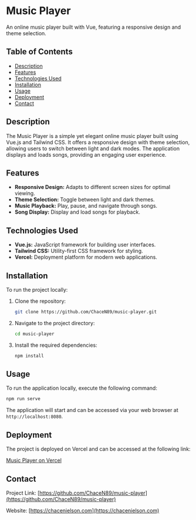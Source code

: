 # Music Player

An online music player built with Vue, featuring a responsive design and theme selection.

## Table of Contents
- [Description](#description)
- [Features](#features)
- [Technologies Used](#technologies-used)
- [Installation](#installation)
- [Usage](#usage)
- [Deployment](#deployment)
- [Contact](#contact)

## Description

The Music Player is a simple yet elegant online music player built using Vue.js and Tailwind CSS. It offers a responsive design with theme selection, allowing users to switch between light and dark modes. The application displays and loads songs, providing an engaging user experience.

## Features

- **Responsive Design:** Adapts to different screen sizes for optimal viewing.
- **Theme Selection:** Toggle between light and dark themes.
- **Music Playback:** Play, pause, and navigate through songs.
- **Song Display:** Display and load songs for playback.

## Technologies Used

- **Vue.js:** JavaScript framework for building user interfaces.
- **Tailwind CSS:** Utility-first CSS framework for styling.
- **Vercel:** Deployment platform for modern web applications.

## Installation

To run the project locally:

1. Clone the repository:
   ```sh
   git clone https://github.com/ChaceN89/music-player.git
   ```
2. Navigate to the project directory:
   ```sh
   cd music-player
   ```
3. Install the required dependencies:
   ```sh
   npm install
   ```

## Usage

To run the application locally, execute the following command:

```sh
npm run serve
```

The application will start and can be accessed via your web browser at `http://localhost:8080`.

## Deployment

The project is deployed on Vercel and can be accessed at the following link:

[Music Player on Vercel](https://music-player-chace-nielsons-projects.vercel.app/)

## Contact

Project Link: [https://github.com/ChaceN89/music-player](https://github.com/ChaceN89/music-player)

Website: [https://chacenielson.com](https://chacenielson.com)
